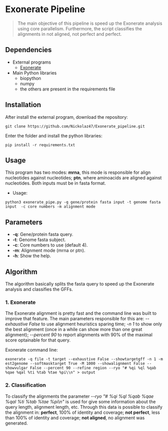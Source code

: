# Exonerate Pipeline

>The main objective of this pipeline is speed up the Exonerate analysis using core parallelism. Furthermore, the script
>classifies the alignments in not aligned, not perfect and perfect.

## Dependencies

- External programs
  - [Exonerate](https://www.ebi.ac.uk/about/vertebrate-genomics/software/exonerate)
- Main Python libraries
  - biopython
  - numpy
  - the others are present in the requirements file

## Installation

After install the external program, download the repository:
```
git clone https://github.com/Nickolaz47/Exonerate_pipeline.git
```
Enter the folder and install the python libraries:
```
pip install -r requirements.txt
```

## Usage

This program has two modes: **mrna**, this mode is responsible for align nucleotides against nucleotides; **ptn**, where
aminoacids are aligned against nucleotides. Both inputs must be in fasta format.

- Usage:
```
python3 exonerate_pipe.py -q gene/protein fasta input -t genome fasta input  -c core numbers -m alignment mode
```

## Parameters

- **-q**: Gene/protein fasta query.
- **-t**: Genome fasta subject. 
- **-c**: Core numbers to use (default 4).
- **-m**: Alignment mode (mrna or ptn).
- **-h**: Show the help.

## Algorithm

The algorithm basically splits the fasta query to speed up the Exonerate analysis and classifies the GFFs. 

### 1. Exonerate

The Exonerate alignment is pretty fast and the command line was built to improve that feature. The main parameters 
responsible for this are: *--exhaustive False* to use alignment heuristics sparing time; *-n 1* to show only the best 
alignment (once in a while can show more than one great alignment); *--percent 90* to report alignments with 90% of the 
maximal score optainable for that query.

Exonerate command line:
```
exonerate -q file -t target --exhaustive False --showtargetgff -n 1 -m est2genome --softmasktarget True -M 1000 --showalignment False --showvulgar False --percent 90 --refine region --ryo "# %qi %ql %qab %qae %qal %ti %tab %tae %pi\\n" > output
```

### 2. Classification

To classify the alignments the parameter *--ryo "# %qi %ql %qab %qae %qal %ti %tab %tae %pi\\n"* is used for give some 
information about the query length, alignment length, etc. Through this data is possible to classify the alignment in: 
**perfect**, 100% of identity and coverage; **not perfect**, less than 100% of identity and coverage; **not aligned**, no 
alignment was generated.
